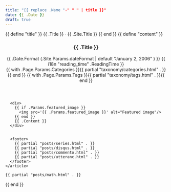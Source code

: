 ```yaml
---
title: "{{ replace .Name "-" " " | title }}"
date: {{ .Date }}
draft: true
---
```


{{ define "title" }}
  {{ .Title }} · {{ .Site.Title }}
{{ end }}
{{ define "content" }}
  <section class="container post">
    <article>
      <header>
        <div class="post-title">
          <h1 class="title">{{ .Title }}</h1>
        </div>
        <div class="post-meta">
          <div class="date">
            <span class="posted-on">
              <i class="fas fa-calendar"></i>
              <time datetime='{{ .Date.Format "2006-01-02" }}'>
                {{ .Date.Format (.Site.Params.dateFormat | default "January 2, 2006" ) }}
              </time>
            </span>
            <span class="reading-time">
              <i class="fas fa-clock"></i>
              {{ i18n "reading_time" .ReadingTime }}
            </span>
          </div>
          {{ with .Page.Params.Categories }}{{ partial "taxonomy/categories.html" . }}{{ end }}
          {{ with .Page.Params.Tags }}{{ partial "taxonomy/tags.html" . }}{{ end }}
        </div>
      </header>

      <div>
        {{ if .Params.featured_image }}
          <img src='{{ .Params.featured_image }}' alt="Featured image"/>
        {{ end }}
        {{ .Content }}
      </div>


      <footer>
        {{ partial "posts/series.html" . }}
        {{ partial "posts/disqus.html" . }}
        {{ partial "posts/commento.html" . }}
        {{ partial "posts/utteranc.html" . }}
      </footer>
    </article>

    {{ partial "posts/math.html" . }}
  </section>
{{ end }}